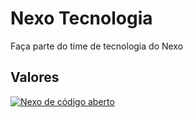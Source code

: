 # Nexo Tecnologia

Faça parte do time de tecnologia do Nexo


## Valores

[![Nexo de código aberto](https://i.ytimg.com/vi/rdpReYuxI5M/maxresdefault.jpg)](https://www.youtube.com/watch?v=rdpReYuxI5M&t=2s)
